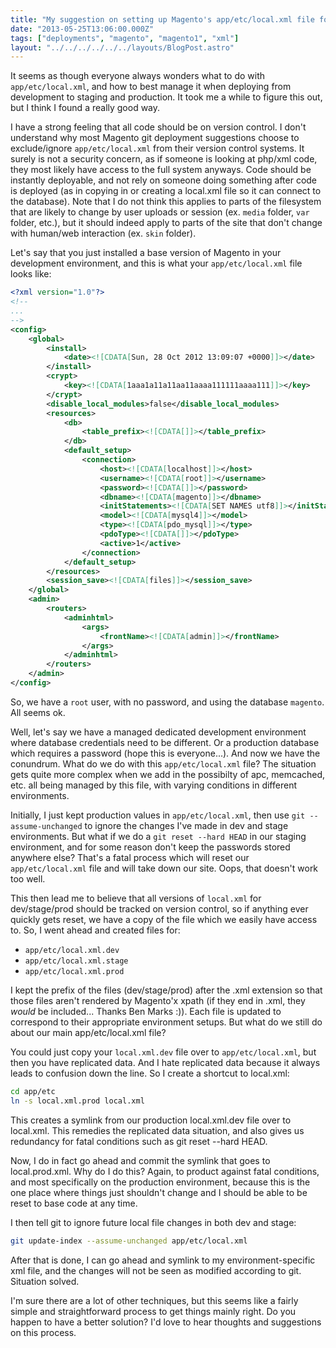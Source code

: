 ```yaml
---
title: "My suggestion on setting up Magento's app/etc/local.xml file for dev/stage/prod environments"
date: "2013-05-25T13:06:00.000Z"
tags: ["deployments", "magento", "magento1", "xml"]
layout: "../../../../../../layouts/BlogPost.astro"
---
```


It seems as though everyone always wonders what to do with `app/etc/local.xml`, and how to best manage it when deploying from development to staging and production. It took me a while to figure this out, but I think I found a really good way.

I have a strong feeling that all code should be on version control. I don't understand why most Magento git deployment suggestions choose to exclude/ignore `app/etc/local.xml` from their version control systems. It surely is not a security concern, as if someone is looking at php/xml code, they most likely have access to the full system anyways. Code should be instantly deployable, and not rely on someone doing something after code is deployed (as in copying in or creating a local.xml file so it can connect to the database). Note that I do not think this applies to parts of the filesystem that are likely to change by user uploads or session (ex. `media` folder, `var` folder, etc.), but it should indeed apply to parts of the site that don't change with human/web interaction (ex. `skin` folder).

Let's say that you just installed a base version of Magento in your development environment, and this is what your `app/etc/local.xml` file looks like:

```xml
<?xml version="1.0"?>
<!--
...
-->
<config>
    <global>
        <install>
            <date><![CDATA[Sun, 28 Oct 2012 13:09:07 +0000]]></date>
        </install>
        <crypt>
            <key><![CDATA[1aaa1a11a11aa11aaaa111111aaaa111]]></key>
        </crypt>
        <disable_local_modules>false</disable_local_modules>
        <resources>
            <db>
                <table_prefix><![CDATA[]]></table_prefix>
            </db>
            <default_setup>
                <connection>
                    <host><![CDATA[localhost]]></host>
                    <username><![CDATA[root]]></username>
                    <password><![CDATA[]]></password>
                    <dbname><![CDATA[magento]]></dbname>
                    <initStatements><![CDATA[SET NAMES utf8]]></initStatements>
                    <model><![CDATA[mysql4]]></model>
                    <type><![CDATA[pdo_mysql]]></type>
                    <pdoType><![CDATA[]]></pdoType>
                    <active>1</active>
                </connection>
            </default_setup>
        </resources>
        <session_save><![CDATA[files]]></session_save>
    </global>
    <admin>
        <routers>
            <adminhtml>
                <args>
                    <frontName><![CDATA[admin]]></frontName>
                </args>
            </adminhtml>
        </routers>
    </admin>
</config>
```

So, we have a `root` user, with no password, and using the database `magento`. All seems ok.

Well, let's say we have a managed dedicated development environment where database credentials need to be different. Or a production database which requires a password (hope this is everyone...). And now we have the conundrum. What do we do with this `app/etc/local.xml` file? The situation gets quite more complex when we add in the possibilty of apc, memcached, etc. all being managed by this file, with varying conditions in different environments.

Initially, I just kept production values in `app/etc/local.xml`, then use `git --assume-unchanged` to ignore the changes I've made in dev and stage environments. But what if we do a `git reset --hard HEAD` in our staging environment, and for some reason don't keep the passwords stored anywhere else? That's a fatal process which will reset our `app/etc/local.xml` file and will take down our site. Oops, that doesn't work too well.

This then lead me to believe that all versions of `local.xml` for dev/stage/prod should be tracked on version control, so if anything ever quickly gets reset, we have a copy of the file which we easily have access to. So, I went ahead and created files for:

- `app/etc/local.xml.dev`
- `app/etc/local.xml.stage`
- `app/etc/local.xml.prod`

I kept the prefix of the files (dev/stage/prod) after the .xml extension so that those files aren't rendered by Magento'x xpath (if they end in .xml, they *would* be included... Thanks Ben Marks :)). Each file is updated to correspond to their appropriate environment setups. But what do we still do about our main app/etc/local.xml file?

You could just copy your `local.xml.dev` file over to `app/etc/local.xml`, but then you have replicated data. And I hate replicated data because it always leads to confusion down the line. So I create a shortcut to local.xml:

```bash
cd app/etc
ln -s local.xml.prod local.xml
```

This creates a symlink from our production local.xml.dev file over to local.xml. This remedies the replicated data situation, and also gives us redundancy for fatal conditions such as git reset --hard HEAD.

Now, I do in fact go ahead and commit the symlink that goes to local.prod.xml. Why do I do this? Again, to product against fatal conditions, and most specifically on the production environment, because this is the one place where things just shouldn't change and I should be able to be reset to base code at any time.

I then tell git to ignore future local file changes in both dev and stage:

```bash
git update-index --assume-unchanged app/etc/local.xml
```

After that is done, I can go ahead and symlink to my environment-specific xml file, and the changes will not be seen as modified according to git. Situation solved.

I'm sure there are a lot of other techniques, but this seems like a fairly simple and straightforward process to get things mainly right. Do you happen to have a better solution? I'd love to hear thoughts and suggestions on this process.

